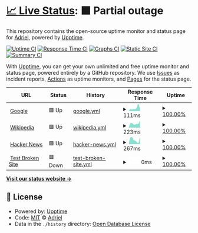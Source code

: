 # [📈 Live Status](https://drildhar.github.io/web-uptime): <!--live status--> **🟧 Partial outage**

This repository contains the open-source uptime monitor and status page for [Adriel](https://drildhar.github.io/web-uptime), powered by [Upptime](https://github.com/upptime/upptime).

[![Uptime CI](https://github.com/drildhar/web-uptime/workflows/Uptime%20CI/badge.svg)](https://github.com/drildhar/web-uptime/actions?query=workflow%3A%22Uptime+CI%22)
[![Response Time CI](https://github.com/drildhar/web-uptime/workflows/Response%20Time%20CI/badge.svg)](https://github.com/drildhar/web-uptime/actions?query=workflow%3A%22Response+Time+CI%22)
[![Graphs CI](https://github.com/drildhar/web-uptime/workflows/Graphs%20CI/badge.svg)](https://github.com/drildhar/web-uptime/actions?query=workflow%3A%22Graphs+CI%22)
[![Static Site CI](https://github.com/drildhar/web-uptime/workflows/Static%20Site%20CI/badge.svg)](https://github.com/drildhar/web-uptime/actions?query=workflow%3A%22Static+Site+CI%22)
[![Summary CI](https://github.com/drildhar/web-uptime/workflows/Summary%20CI/badge.svg)](https://github.com/drildhar/web-uptime/actions?query=workflow%3A%22Summary+CI%22)

With [Upptime](https://upptime.js.org), you can get your own unlimited and free uptime monitor and status page, powered entirely by a GitHub repository. We use [Issues](https://github.com/drildhar/web-uptime/issues) as incident reports, [Actions](https://github.com/drildhar/web-uptime/actions) as uptime monitors, and [Pages](https://drildhar.github.io/web-uptime) for the status page.

<!--start: status pages-->
<!-- This summary is generated by Upptime (https://github.com/upptime/upptime) -->
<!-- Do not edit this manually, your changes will be overwritten -->
<!-- prettier-ignore -->
| URL | Status | History | Response Time | Uptime |
| --- | ------ | ------- | ------------- | ------ |
| <img alt="" src="https://favicons.githubusercontent.com/www.google.com" height="13"> [Google](https://www.google.com) | 🟩 Up | [google.yml](https://github.com/drildhar/web-uptime/commits/HEAD/history/google.yml) | <details><summary><img alt="Response time graph" src="./graphs/google/response-time-week.png" height="20"> 111ms</summary><br><a href="https://drildhar.github.io/web-uptime/history/google"><img alt="Response time 114" src="https://img.shields.io/endpoint?url=https%3A%2F%2Fraw.githubusercontent.com%2Fdrildhar%2Fweb-uptime%2FHEAD%2Fapi%2Fgoogle%2Fresponse-time.json"></a><br><a href="https://drildhar.github.io/web-uptime/history/google"><img alt="24-hour response time 71" src="https://img.shields.io/endpoint?url=https%3A%2F%2Fraw.githubusercontent.com%2Fdrildhar%2Fweb-uptime%2FHEAD%2Fapi%2Fgoogle%2Fresponse-time-day.json"></a><br><a href="https://drildhar.github.io/web-uptime/history/google"><img alt="7-day response time 111" src="https://img.shields.io/endpoint?url=https%3A%2F%2Fraw.githubusercontent.com%2Fdrildhar%2Fweb-uptime%2FHEAD%2Fapi%2Fgoogle%2Fresponse-time-week.json"></a><br><a href="https://drildhar.github.io/web-uptime/history/google"><img alt="30-day response time 130" src="https://img.shields.io/endpoint?url=https%3A%2F%2Fraw.githubusercontent.com%2Fdrildhar%2Fweb-uptime%2FHEAD%2Fapi%2Fgoogle%2Fresponse-time-month.json"></a><br><a href="https://drildhar.github.io/web-uptime/history/google"><img alt="1-year response time 114" src="https://img.shields.io/endpoint?url=https%3A%2F%2Fraw.githubusercontent.com%2Fdrildhar%2Fweb-uptime%2FHEAD%2Fapi%2Fgoogle%2Fresponse-time-year.json"></a></details> | <details><summary><a href="https://drildhar.github.io/web-uptime/history/google">100.00%</a></summary><a href="https://drildhar.github.io/web-uptime/history/google"><img alt="All-time uptime 100.00%" src="https://img.shields.io/endpoint?url=https%3A%2F%2Fraw.githubusercontent.com%2Fdrildhar%2Fweb-uptime%2FHEAD%2Fapi%2Fgoogle%2Fuptime.json"></a><br><a href="https://drildhar.github.io/web-uptime/history/google"><img alt="24-hour uptime 100.00%" src="https://img.shields.io/endpoint?url=https%3A%2F%2Fraw.githubusercontent.com%2Fdrildhar%2Fweb-uptime%2FHEAD%2Fapi%2Fgoogle%2Fuptime-day.json"></a><br><a href="https://drildhar.github.io/web-uptime/history/google"><img alt="7-day uptime 100.00%" src="https://img.shields.io/endpoint?url=https%3A%2F%2Fraw.githubusercontent.com%2Fdrildhar%2Fweb-uptime%2FHEAD%2Fapi%2Fgoogle%2Fuptime-week.json"></a><br><a href="https://drildhar.github.io/web-uptime/history/google"><img alt="30-day uptime 100.00%" src="https://img.shields.io/endpoint?url=https%3A%2F%2Fraw.githubusercontent.com%2Fdrildhar%2Fweb-uptime%2FHEAD%2Fapi%2Fgoogle%2Fuptime-month.json"></a><br><a href="https://drildhar.github.io/web-uptime/history/google"><img alt="1-year uptime 100.00%" src="https://img.shields.io/endpoint?url=https%3A%2F%2Fraw.githubusercontent.com%2Fdrildhar%2Fweb-uptime%2FHEAD%2Fapi%2Fgoogle%2Fuptime-year.json"></a></details>
| <img alt="" src="https://favicons.githubusercontent.com/en.wikipedia.org" height="13"> [Wikipedia](https://en.wikipedia.org) | 🟩 Up | [wikipedia.yml](https://github.com/drildhar/web-uptime/commits/HEAD/history/wikipedia.yml) | <details><summary><img alt="Response time graph" src="./graphs/wikipedia/response-time-week.png" height="20"> 223ms</summary><br><a href="https://drildhar.github.io/web-uptime/history/wikipedia"><img alt="Response time 234" src="https://img.shields.io/endpoint?url=https%3A%2F%2Fraw.githubusercontent.com%2Fdrildhar%2Fweb-uptime%2FHEAD%2Fapi%2Fwikipedia%2Fresponse-time.json"></a><br><a href="https://drildhar.github.io/web-uptime/history/wikipedia"><img alt="24-hour response time 371" src="https://img.shields.io/endpoint?url=https%3A%2F%2Fraw.githubusercontent.com%2Fdrildhar%2Fweb-uptime%2FHEAD%2Fapi%2Fwikipedia%2Fresponse-time-day.json"></a><br><a href="https://drildhar.github.io/web-uptime/history/wikipedia"><img alt="7-day response time 223" src="https://img.shields.io/endpoint?url=https%3A%2F%2Fraw.githubusercontent.com%2Fdrildhar%2Fweb-uptime%2FHEAD%2Fapi%2Fwikipedia%2Fresponse-time-week.json"></a><br><a href="https://drildhar.github.io/web-uptime/history/wikipedia"><img alt="30-day response time 240" src="https://img.shields.io/endpoint?url=https%3A%2F%2Fraw.githubusercontent.com%2Fdrildhar%2Fweb-uptime%2FHEAD%2Fapi%2Fwikipedia%2Fresponse-time-month.json"></a><br><a href="https://drildhar.github.io/web-uptime/history/wikipedia"><img alt="1-year response time 234" src="https://img.shields.io/endpoint?url=https%3A%2F%2Fraw.githubusercontent.com%2Fdrildhar%2Fweb-uptime%2FHEAD%2Fapi%2Fwikipedia%2Fresponse-time-year.json"></a></details> | <details><summary><a href="https://drildhar.github.io/web-uptime/history/wikipedia">100.00%</a></summary><a href="https://drildhar.github.io/web-uptime/history/wikipedia"><img alt="All-time uptime 100.00%" src="https://img.shields.io/endpoint?url=https%3A%2F%2Fraw.githubusercontent.com%2Fdrildhar%2Fweb-uptime%2FHEAD%2Fapi%2Fwikipedia%2Fuptime.json"></a><br><a href="https://drildhar.github.io/web-uptime/history/wikipedia"><img alt="24-hour uptime 100.00%" src="https://img.shields.io/endpoint?url=https%3A%2F%2Fraw.githubusercontent.com%2Fdrildhar%2Fweb-uptime%2FHEAD%2Fapi%2Fwikipedia%2Fuptime-day.json"></a><br><a href="https://drildhar.github.io/web-uptime/history/wikipedia"><img alt="7-day uptime 100.00%" src="https://img.shields.io/endpoint?url=https%3A%2F%2Fraw.githubusercontent.com%2Fdrildhar%2Fweb-uptime%2FHEAD%2Fapi%2Fwikipedia%2Fuptime-week.json"></a><br><a href="https://drildhar.github.io/web-uptime/history/wikipedia"><img alt="30-day uptime 100.00%" src="https://img.shields.io/endpoint?url=https%3A%2F%2Fraw.githubusercontent.com%2Fdrildhar%2Fweb-uptime%2FHEAD%2Fapi%2Fwikipedia%2Fuptime-month.json"></a><br><a href="https://drildhar.github.io/web-uptime/history/wikipedia"><img alt="1-year uptime 100.00%" src="https://img.shields.io/endpoint?url=https%3A%2F%2Fraw.githubusercontent.com%2Fdrildhar%2Fweb-uptime%2FHEAD%2Fapi%2Fwikipedia%2Fuptime-year.json"></a></details>
| <img alt="" src="https://favicons.githubusercontent.com/news.ycombinator.com" height="13"> [Hacker News](https://news.ycombinator.com) | 🟩 Up | [hacker-news.yml](https://github.com/drildhar/web-uptime/commits/HEAD/history/hacker-news.yml) | <details><summary><img alt="Response time graph" src="./graphs/hacker-news/response-time-week.png" height="20"> 267ms</summary><br><a href="https://drildhar.github.io/web-uptime/history/hacker-news"><img alt="Response time 547" src="https://img.shields.io/endpoint?url=https%3A%2F%2Fraw.githubusercontent.com%2Fdrildhar%2Fweb-uptime%2FHEAD%2Fapi%2Fhacker-news%2Fresponse-time.json"></a><br><a href="https://drildhar.github.io/web-uptime/history/hacker-news"><img alt="24-hour response time 415" src="https://img.shields.io/endpoint?url=https%3A%2F%2Fraw.githubusercontent.com%2Fdrildhar%2Fweb-uptime%2FHEAD%2Fapi%2Fhacker-news%2Fresponse-time-day.json"></a><br><a href="https://drildhar.github.io/web-uptime/history/hacker-news"><img alt="7-day response time 267" src="https://img.shields.io/endpoint?url=https%3A%2F%2Fraw.githubusercontent.com%2Fdrildhar%2Fweb-uptime%2FHEAD%2Fapi%2Fhacker-news%2Fresponse-time-week.json"></a><br><a href="https://drildhar.github.io/web-uptime/history/hacker-news"><img alt="30-day response time 280" src="https://img.shields.io/endpoint?url=https%3A%2F%2Fraw.githubusercontent.com%2Fdrildhar%2Fweb-uptime%2FHEAD%2Fapi%2Fhacker-news%2Fresponse-time-month.json"></a><br><a href="https://drildhar.github.io/web-uptime/history/hacker-news"><img alt="1-year response time 547" src="https://img.shields.io/endpoint?url=https%3A%2F%2Fraw.githubusercontent.com%2Fdrildhar%2Fweb-uptime%2FHEAD%2Fapi%2Fhacker-news%2Fresponse-time-year.json"></a></details> | <details><summary><a href="https://drildhar.github.io/web-uptime/history/hacker-news">100.00%</a></summary><a href="https://drildhar.github.io/web-uptime/history/hacker-news"><img alt="All-time uptime 100.00%" src="https://img.shields.io/endpoint?url=https%3A%2F%2Fraw.githubusercontent.com%2Fdrildhar%2Fweb-uptime%2FHEAD%2Fapi%2Fhacker-news%2Fuptime.json"></a><br><a href="https://drildhar.github.io/web-uptime/history/hacker-news"><img alt="24-hour uptime 100.00%" src="https://img.shields.io/endpoint?url=https%3A%2F%2Fraw.githubusercontent.com%2Fdrildhar%2Fweb-uptime%2FHEAD%2Fapi%2Fhacker-news%2Fuptime-day.json"></a><br><a href="https://drildhar.github.io/web-uptime/history/hacker-news"><img alt="7-day uptime 100.00%" src="https://img.shields.io/endpoint?url=https%3A%2F%2Fraw.githubusercontent.com%2Fdrildhar%2Fweb-uptime%2FHEAD%2Fapi%2Fhacker-news%2Fuptime-week.json"></a><br><a href="https://drildhar.github.io/web-uptime/history/hacker-news"><img alt="30-day uptime 100.00%" src="https://img.shields.io/endpoint?url=https%3A%2F%2Fraw.githubusercontent.com%2Fdrildhar%2Fweb-uptime%2FHEAD%2Fapi%2Fhacker-news%2Fuptime-month.json"></a><br><a href="https://drildhar.github.io/web-uptime/history/hacker-news"><img alt="1-year uptime 100.00%" src="https://img.shields.io/endpoint?url=https%3A%2F%2Fraw.githubusercontent.com%2Fdrildhar%2Fweb-uptime%2FHEAD%2Fapi%2Fhacker-news%2Fuptime-year.json"></a></details>
| <img alt="" src="https://favicons.githubusercontent.com/thissitedoesnotexist.koj.co" height="13"> [Test Broken Site](https://thissitedoesnotexist.koj.co) | 🟥 Down | [test-broken-site.yml](https://github.com/drildhar/web-uptime/commits/HEAD/history/test-broken-site.yml) | <details><summary><img alt="Response time graph" src="./graphs/test-broken-site/response-time-week.png" height="20"> 0ms</summary><br><a href="https://drildhar.github.io/web-uptime/history/test-broken-site"><img alt="Response time 0" src="https://img.shields.io/endpoint?url=https%3A%2F%2Fraw.githubusercontent.com%2Fdrildhar%2Fweb-uptime%2FHEAD%2Fapi%2Ftest-broken-site%2Fresponse-time.json"></a><br><a href="https://drildhar.github.io/web-uptime/history/test-broken-site"><img alt="24-hour response time 0" src="https://img.shields.io/endpoint?url=https%3A%2F%2Fraw.githubusercontent.com%2Fdrildhar%2Fweb-uptime%2FHEAD%2Fapi%2Ftest-broken-site%2Fresponse-time-day.json"></a><br><a href="https://drildhar.github.io/web-uptime/history/test-broken-site"><img alt="7-day response time 0" src="https://img.shields.io/endpoint?url=https%3A%2F%2Fraw.githubusercontent.com%2Fdrildhar%2Fweb-uptime%2FHEAD%2Fapi%2Ftest-broken-site%2Fresponse-time-week.json"></a><br><a href="https://drildhar.github.io/web-uptime/history/test-broken-site"><img alt="30-day response time 0" src="https://img.shields.io/endpoint?url=https%3A%2F%2Fraw.githubusercontent.com%2Fdrildhar%2Fweb-uptime%2FHEAD%2Fapi%2Ftest-broken-site%2Fresponse-time-month.json"></a><br><a href="https://drildhar.github.io/web-uptime/history/test-broken-site"><img alt="1-year response time 0" src="https://img.shields.io/endpoint?url=https%3A%2F%2Fraw.githubusercontent.com%2Fdrildhar%2Fweb-uptime%2FHEAD%2Fapi%2Ftest-broken-site%2Fresponse-time-year.json"></a></details> | <details><summary><a href="https://drildhar.github.io/web-uptime/history/test-broken-site">100.00%</a></summary><a href="https://drildhar.github.io/web-uptime/history/test-broken-site"><img alt="All-time uptime 100.00%" src="https://img.shields.io/endpoint?url=https%3A%2F%2Fraw.githubusercontent.com%2Fdrildhar%2Fweb-uptime%2FHEAD%2Fapi%2Ftest-broken-site%2Fuptime.json"></a><br><a href="https://drildhar.github.io/web-uptime/history/test-broken-site"><img alt="24-hour uptime 100.00%" src="https://img.shields.io/endpoint?url=https%3A%2F%2Fraw.githubusercontent.com%2Fdrildhar%2Fweb-uptime%2FHEAD%2Fapi%2Ftest-broken-site%2Fuptime-day.json"></a><br><a href="https://drildhar.github.io/web-uptime/history/test-broken-site"><img alt="7-day uptime 100.00%" src="https://img.shields.io/endpoint?url=https%3A%2F%2Fraw.githubusercontent.com%2Fdrildhar%2Fweb-uptime%2FHEAD%2Fapi%2Ftest-broken-site%2Fuptime-week.json"></a><br><a href="https://drildhar.github.io/web-uptime/history/test-broken-site"><img alt="30-day uptime 100.00%" src="https://img.shields.io/endpoint?url=https%3A%2F%2Fraw.githubusercontent.com%2Fdrildhar%2Fweb-uptime%2FHEAD%2Fapi%2Ftest-broken-site%2Fuptime-month.json"></a><br><a href="https://drildhar.github.io/web-uptime/history/test-broken-site"><img alt="1-year uptime 100.00%" src="https://img.shields.io/endpoint?url=https%3A%2F%2Fraw.githubusercontent.com%2Fdrildhar%2Fweb-uptime%2FHEAD%2Fapi%2Ftest-broken-site%2Fuptime-year.json"></a></details>

<!--end: status pages-->

[**Visit our status website →**](https://drildhar.github.io/web-uptime)

## 📄 License

- Powered by: [Upptime](https://github.com/upptime/upptime)
- Code: [MIT](./LICENSE) © [Adriel](https://drildhar.github.io/web-uptime)
- Data in the `./history` directory: [Open Database License](https://opendatacommons.org/licenses/odbl/1-0/)
